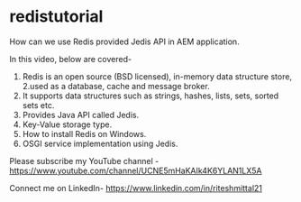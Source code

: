 # redistutorial
How can we use Redis provided Jedis API in AEM application.

In this video, below are covered-
1. Redis is an open source (BSD licensed), in-memory data structure store, 2.used as a database, cache and message broker. 
3. It supports data structures such as strings, hashes, lists, sets, sorted sets etc.
4. Provides Java API called Jedis.
5. Key-Value storage type.
5. How to install Redis on Windows.
6. OSGI service implementation using Jedis.


Please subscribe my YouTube channel - https://www.youtube.com/channel/UCNE5mHaKAIk4K6YLAN1LX5A

Connect me on LinkedIn- https://www.linkedin.com/in/riteshmittal21
